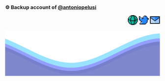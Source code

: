 ### ⚙️ Backup account of [@antoniopelusi](https://github.com/antoniopelusi)

<p align="right">
<a href= "https://www.antoniopelusi.com"><img src="/resources/website.png"/></a>
<a href= "https://twitter.com/antopelusi"><img src="/resources/twitter.png"/></a>
<a href= "mailto:antoniopelusi2000@gmail.com"><img src="/resources/email.png"/></a>
</p>

<img src="/resources/waves.svg" width="100%" height="150">

